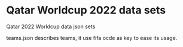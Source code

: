 # Qatar Worldcup 2022 data sets
Qatar 2022 Worldcup data json sets

teams.json describes teams, it use fifa ocde as key to ease its usage.
